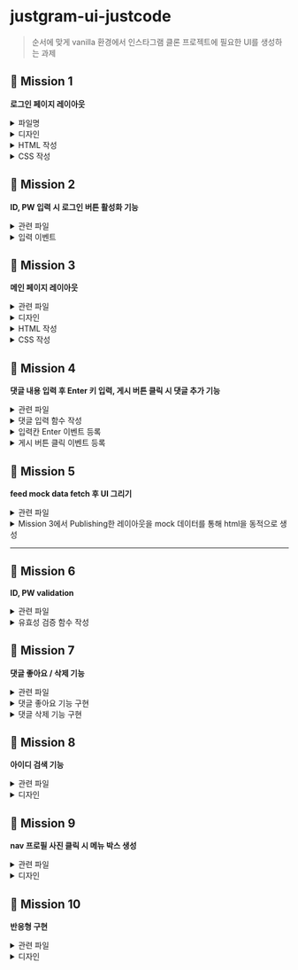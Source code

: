 # justgram-ui-justcode

> 순서에 맞게 vanilla 환경에서 인스타그램 클론 프로젝트에 필요한 UI를 생성하는 과제

## 🚀 Mission 1

**로그인 페이지 레이아웃**

<details>
<summary>파일명</summary>
<div markdown="1">
<br>

- login.html
- style/login.css

</div>
</details>

<details>
<summary>디자인</summary>
<div markdown="1">
<br>

![](/docs/images/login.png)

- [인스타그램](https://www.instagram.com/)
- [아이콘](https://www.flaticon.com/free-icon/instagram_1384031?related_item_id=1384031&term=instagram)
- [폰트](https://fonts.google.com/specimen/Lobster?preview.text=&preview.text_type=custom)

</div>
</details>

<details>
<summary>HTML 작성</summary>
<div markdown="1">
<br>

- 로그인 전체를 감싸고 border가 적용된 div 태그
- 폰트를 변경한 'justgram'이 들어간 로고
- 로그인 입력칸 input 태그
  - type은 text와 password 사용
  - placeholder 속성 사용 → "전화번호, 사용자 이름 또는 이메일", “비밀번호”
- 로그인 버튼 button 태그
  - disabled 속성 사용 → 버튼 비활성화

</div>
</details>

<details>
<summary>CSS 작성</summary>
<div markdown="1">
<br>

- HTML 작성 단계 완료 후 작업

</div>
</details>

## 🚀 Mission 2

**ID, PW 입력 시 로그인 버튼 활성화 기능**

<details>
<summary>관련 파일</summary>
<div markdown="1">
<br>

- HTML: login.html
- JS: js/login.js

</div>
</details>

<details>
<summary>입력 이벤트</summary>
<div markdown="1">
<br>

- Input 요소(Element)에 이벤트를 등록하여 글자 변화를 감지
- 요소에 addEventListener로 이벤트 등록
- ID 입력칸과(AND) PW 입력칸에 글자가 하나라도 들어가면 로그인 버튼 활성화

</div>
</details>

## 🚀 Mission 3

**메인 페이지 레이아웃**

<details>
<summary>관련 파일</summary>
<div markdown="1">
<br>

- HTML: main.html
- CSS: style/main.css

</div>
</details>

<details>
<summary>디자인</summary>
<div markdown="1">
<br>

![](/docs/images/main.png)

- 탐색 : [https://s3.ap-northeast-2.amazonaws.com/cdn.wecode.co.kr/bearu/explore.png](https://s3.ap-northeast-2.amazonaws.com/cdn.wecode.co.kr/bearu/explore.png)
- 하트 : [https://s3.ap-northeast-2.amazonaws.com/cdn.wecode.co.kr/bearu/heart.png](https://s3.ap-northeast-2.amazonaws.com/cdn.wecode.co.kr/bearu/heart.png)
- 마이 : [https://s3.ap-northeast-2.amazonaws.com/cdn.wecode.co.kr/bearu/profile.png](https://s3.ap-northeast-2.amazonaws.com/cdn.wecode.co.kr/bearu/profile.png)
- 피드, 프로필 사진 : [Unsplash](https://unsplash.com/)

</div>
</details>

<details>
<summary>HTML 작성</summary>
<div markdown="1">
<br>

- 헤더 부분
  - 아이콘, 로고, 검색창, 탐색, 하트, 마이는 적절한 tag를 사용해서 구현
- 피드 부분
  - 크게 4가지 div로 나누어서 진행
    - 피드 헤더, 피드 사진, 메뉴바, 댓글 부분
  - 피드는 3개 이상 나타나게 구현

</div>
</details>

<details>
<summary>CSS 작성</summary>
<div markdown="1">
<br>

- HTML 작성 단계 완료 후 작업

</div>
</details>

## 🚀 Mission 4

**댓글 내용 입력 후 Enter 키 입력, 게시 버튼 클릭 시 댓글 추가 기능**

<details>
<summary>관련 파일</summary>
<div markdown="1">
<br>

- HTML: main.html
- JS: js/main.js

</div>
</details>

<details>
<summary>댓글 입력 함수 작성</summary>
<div markdown="1">
<br>

- Enter 이벤트, 버튼 클릭 이벤트에서 사용할 댓글 입력 함수 작성
- 작성 내용, 작성자 매개변수로 받기
  - function writeComment(content, writer) { … }

</div>
</details>

<details>
<summary>입력칸 Enter 이벤트 등록</summary>
<div markdown="1">
<br>

- 요소에 addEventListener로 이벤트 등록
- 피드가 3개 이상 있는 것에 유의하며 이벤트를 등록
  - hint: forEach 메소드 활용

</div>
</details>

<details>
<summary>게시 버튼 클릭 이벤트 등록</summary>
<div markdown="1">
<br>

- 요소에 addEventListener로 이벤트 등록
- 피드가 3개 이상 있는 것에 유의하며 이벤트를 등록
  - hint: forEach 메소드 활용

</div>
</details>

## 🚀 Mission 5

**feed mock data fetch 후 UI 그리기**

<details>
<summary>관련 파일</summary>
<div markdown="1">
<br>

- HTML: main.html
- JS: js/main.js
- JSON: data/feeds.json

</div>
</details>

<details>
<summary>Mission 3에서 Publishing한 레이아웃을 mock 데이터를 통해 html을 동적으로 생성</summary>
<div markdown="1">
<br>

- json mock data fetch 하기
- 받은 데이터 forEach 로 순회
- element.append 를 이용하여 html 동적으로 생성

</div>
</details>

---

## 🚀 Mission 6

**ID, PW validation**

<details>
<summary>관련 파일</summary>
<div markdown="1">
<br>

- HTML: login.html
- JS: js/login.js

</div>
</details>

<details>
<summary>유효성 검증 함수 작성</summary>
<div markdown="1">
<br>

- Misson 2에서 등록된 이벤트에 사용할 유효성 검증 함수 작성
- 실제 로그인 하는 경우를 생각하며 **validation(유효성 검사)** 기능을 추가
- 유효성 검증에 따른 버튼 활성화 분기
- ex) id >>> '@' 포함 / pw >>> 5글자 이상

</div>
</details>

## 🚀 Mission 7

**댓글 좋아요 / 삭제 기능**

<details>
<summary>관련 파일</summary>
<div markdown="1">
<br>

- HTML: main.html
- JS: js/main.js

</div>
</details>

<details>
<summary>댓글 좋아요 기능 구현</summary>
<div markdown="1">
<br>

- 댓글 우측에 나타나는 하트 클릭시 하트 색 변경
- 색이 차있으면 → 색 없애기, 색이 없으면 → 색 채우기

</div>
</details>

<details>
<summary>댓글 삭제 기능 구현</summary>
<div markdown="1">
<br>

- 댓글 우측에 나타나는 삭제 버튼(없을시 생성) 클릭시 댓글 없어지게 하기
- (선택) Alert 활용하여 confirm(정말 삭제하시겠습니까?, 예 / 아니오) 단계 넣기
- hint: [MDN | ChildNode.remove()](https://developer.mozilla.org/en-US/docs/Web/API/ChildNode/remove)

</div>
</details>

## 🚀 Mission 8

**아이디 검색 기능**

<details>
<summary>관련 파일</summary>
<div markdown="1">
<br>

- HTML: main.html
- JS: js/main.js
- JSON: data/profiles.json

</div>
</details>

<details>
<summary>디자인</summary>
<div markdown="1">
<br>

![](/docs/images/search.png)

- profiles.json 데이터를 fetch 하여 검색이 가능하게 만들어주세요.

</div>
</details>

## 🚀 Mission 9

**nav 프로필 사진 클릭 시 메뉴 박스 생성**

<details>
<summary>관련 파일</summary>
<div markdown="1">
<br>

- HTML: main.html
- CSS: css/main.css
- JS: js/main.js

</div>
</details>

<details>
<summary>디자인</summary>
<div markdown="1">
<br>

![](/docs/images/nav.png)

- 프로필 버튼, 저장됨 버튼, 설정 버튼
  - 클릭 시 아무 일도 일어나지 않아도 무관
- 로그아웃 버튼
  - 클릭시 로그인 페이지로 이동

</div>
</details>

## 🚀 Mission 10

**반응형 구현**

<details>
<summary>관련 파일</summary>
<div markdown="1">
<br>

- HTML: main.html
- JS: js/main.js

</div>
</details>

<details>
<summary>디자인</summary>
<div markdown="1">
<br>

- 화면의 크기가 특정 지점(**break point**) 이하로 줄어들시 자동으로 맞춰지게 구현
- 참고) [MDN | @media](https://developer.mozilla.org/ko/docs/Web/CSS/@media)

</div>
</details>
